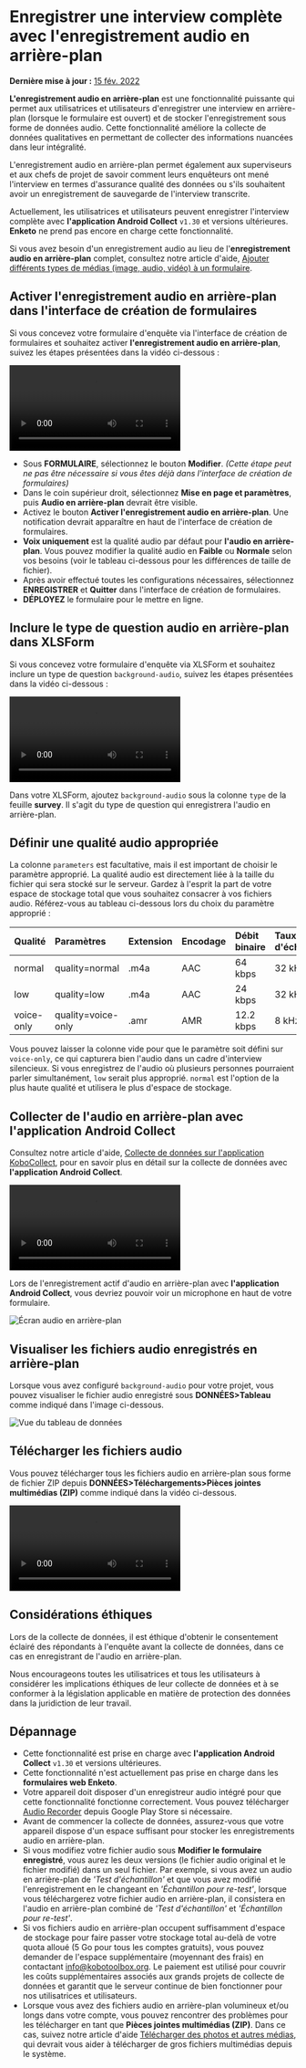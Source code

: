 # Enregistrer une interview complète avec l'enregistrement audio en arrière-plan

**Dernière mise à jour :**
<a href="https://github.com/kobotoolbox/docs/blob/511ea4cb3c698a4b45e7c2b4efd1af4e356e811f/source/recording-interviews.md" class="reference">15
fév. 2022</a>

**L'enregistrement audio en arrière-plan** est une fonctionnalité puissante qui permet aux utilisatrices et utilisateurs d'enregistrer une interview en arrière-plan (lorsque le formulaire est ouvert) et de stocker l'enregistrement sous forme de données audio. Cette fonctionnalité améliore la collecte de données qualitatives en permettant de collecter des informations nuancées dans leur intégralité.

L'enregistrement audio en arrière-plan permet également aux superviseurs et aux chefs de projet de savoir comment leurs enquêteurs ont mené l'interview en termes d'assurance qualité des données ou s'ils souhaitent avoir un enregistrement de sauvegarde de l'interview transcrite.

Actuellement, les utilisatrices et utilisateurs peuvent enregistrer l'interview complète avec **l'application Android Collect** `v1.30` et versions ultérieures. **Enketo** ne prend pas encore en charge cette fonctionnalité.

<p class="note">
  Si vous avez besoin d'un enregistrement audio au lieu de l'<strong>enregistrement audio en arrière-plan</strong> complet, consultez notre article d'aide,
  <a class="reference" href="media.html"
    >Ajouter différents types de médias (image, audio, vidéo) à un formulaire</a
  >.
</p>

## Activer l'enregistrement audio en arrière-plan dans l'interface de création de formulaires

Si vous concevez votre formulaire d'enquête via l'interface de création de formulaires et souhaitez activer **l'enregistrement audio en arrière-plan**, suivez les étapes présentées dans la vidéo ci-dessous :

<video controls>
  <source
    src="./_static/files/recording_interviews/activating_background_audio_recording_UI.mp4"
    type="video/mp4"
  />
</video>

-   Sous **FORMULAIRE**, sélectionnez le bouton **Modifier**. _(Cette étape peut ne pas être nécessaire si vous êtes déjà dans l'interface de création de formulaires)_
-   Dans le coin supérieur droit, sélectionnez **Mise en page et paramètres**, puis **Audio en arrière-plan** devrait être visible.
-   Activez le bouton **Activer l'enregistrement audio en arrière-plan**. Une notification devrait apparaître en haut de l'interface de création de formulaires.
-   **Voix uniquement** est la qualité audio par défaut pour **l'audio en arrière-plan**. Vous pouvez modifier la qualité audio en **Faible** ou **Normale** selon vos besoins (voir le tableau ci-dessous pour les différences de taille de fichier).
-   Après avoir effectué toutes les configurations nécessaires, sélectionnez **ENREGISTRER** et **Quitter** dans l'interface de création de formulaires.
-   **DÉPLOYEZ** le formulaire pour le mettre en ligne.

## Inclure le type de question audio en arrière-plan dans XLSForm

Si vous concevez votre formulaire d'enquête via XLSForm et souhaitez inclure un type de question `background-audio`, suivez les étapes présentées dans la vidéo ci-dessous :

<video controls>
  <source
    src="./_static/files/recording_interviews/including_background_audio_question_type_xlsform.mp4"
    type="video/mp4"
  />
</video>

Dans votre XLSForm, ajoutez `background-audio` sous la colonne `type` de la feuille **survey**. Il s'agit du type de question qui enregistrera l'audio en arrière-plan.

## Définir une qualité audio appropriée

La colonne `parameters` est facultative, mais il est important de choisir le paramètre approprié. La qualité audio est directement liée à la taille du fichier qui sera stocké sur le serveur. Gardez à l'esprit la part de votre espace de stockage total que vous souhaitez consacrer à vos fichiers audio. Référez-vous au tableau ci-dessous lors du choix du paramètre approprié :

| Qualité    | Paramètres         | Extension | Encodage | Débit binaire | Taux d'échantillonnage | Taille du fichier |
| :--------- | :----------------- | :-------- | :------- | :------------ | :--------------------- | :---------------- |
| normal     | quality=normal     | .m4a      | AAC      | 64 kbps       | 32 kHz                 | ~ 30 Mo/heure     |
| low        | quality=low        | .m4a      | AAC      | 24 kbps       | 32 kHz                 | ~ 11 Mo/heure     |
| voice-only | quality=voice-only | .amr      | AMR      | 12.2 kbps     | 8 kHz                  | ~ 5 Mo/heure      |

Vous pouvez laisser la colonne vide pour que le paramètre soit défini sur `voice-only`, ce qui capturera bien l'audio dans un cadre d'interview silencieux. Si vous enregistrez de l'audio où plusieurs personnes pourraient parler simultanément, `low` serait plus approprié. `normal` est l'option de la plus haute qualité et utilisera le plus d'espace de stockage.

## Collecter de l'audio en arrière-plan avec l'application Android Collect

Consultez notre article d'aide,
[Collecte de données sur l'application KoboCollect](kobocollect_on_android_latest.md), pour en savoir plus en détail sur la collecte de données avec **l'application Android Collect**.

<video controls>
  <source
    src="./_static/files/recording_interviews/collecting_data_with_background_audio_in_collect_app.mp4"
    type="video/mp4"
  />
</video>

Lors de l'enregistrement actif d'audio en arrière-plan avec **l'application Android Collect**, vous devriez pouvoir voir un microphone en haut de votre formulaire.

![Écran audio en arrière-plan](/images/recording_interviews/background_audio_screen.jpg)

## Visualiser les fichiers audio enregistrés en arrière-plan

Lorsque vous avez configuré `background-audio` pour votre projet, vous pouvez visualiser le fichier audio enregistré sous **DONNÉES>Tableau** comme indiqué dans l'image ci-dessous.

![Vue du tableau de données](/images/recording_interviews/data_table_view.png)

## Télécharger les fichiers audio

Vous pouvez télécharger tous les fichiers audio en arrière-plan sous forme de fichier ZIP depuis
**DONNÉES>Téléchargements>Pièces jointes multimédias (ZIP)** comme indiqué dans la vidéo ci-dessous.

<video controls>
  <source
    src="./_static/files/recording_interviews/downloading_audio_files_that_were_recorded_as_background_audio.mp4"
    type="video/mp4"
  />
</video>

## Considérations éthiques

Lors de la collecte de données, il est éthique d'obtenir le consentement éclairé des répondants à l'enquête avant la collecte de données, dans ce cas en enregistrant de l'audio en arrière-plan.

<p class="note">
  Nous encourageons toutes les utilisatrices et tous les utilisateurs à considérer les implications éthiques de leur collecte de données et à se conformer à la législation applicable en matière de protection des données dans la juridiction de leur travail.
</p>

## Dépannage

-   Cette fonctionnalité est prise en charge avec **l'application Android Collect** `v1.30` et versions ultérieures.
-   Cette fonctionnalité n'est actuellement pas prise en charge dans les **formulaires web Enketo**.
-   Votre appareil doit disposer d'un enregistreur audio intégré pour que cette fonctionnalité fonctionne correctement. Vous pouvez télécharger
    [Audio Recorder](https://play.google.com/store/apps/details?id=com.github.axet.audiorecorder)
    depuis Google Play Store si nécessaire.
-   Avant de commencer la collecte de données, assurez-vous que votre appareil dispose d'un espace suffisant pour stocker les enregistrements audio en arrière-plan.
-   Si vous modifiez votre fichier audio sous **Modifier le formulaire enregistré**, vous aurez les deux versions (le fichier audio original et le fichier modifié) dans un seul fichier. Par exemple, si vous avez un audio en arrière-plan de _'Test d'échantillon'_ et que vous avez modifié l'enregistrement en le changeant en _'Échantillon pour re-test'_, lorsque vous téléchargerez votre fichier audio en arrière-plan, il consistera en l'audio en arrière-plan combiné de _'Test d'échantillon'_ et _'Échantillon pour re-test'_.
-   Si vos fichiers audio en arrière-plan occupent suffisamment d'espace de stockage pour faire passer votre stockage total au-delà de votre quota alloué (5 Go pour tous les comptes gratuits), vous pouvez demander de l'espace supplémentaire (moyennant des frais) en contactant
    [info@kobotoolbox.org](mailto:info@kobotoolbox.org). Le paiement est utilisé pour couvrir les coûts supplémentaires associés aux grands projets de collecte de données et garantit que le serveur continue de bien fonctionner pour nos utilisatrices et utilisateurs.
-   Lorsque vous avez des fichiers audio en arrière-plan volumineux et/ou longs dans votre compte, vous pouvez rencontrer des problèmes pour les télécharger en tant que **Pièces jointes multimédias (ZIP)**. Dans ce cas, suivez notre article d'aide
    [Télécharger des photos et autres médias](photo_download.md), qui devrait vous aider à télécharger de gros fichiers multimédias depuis le système.